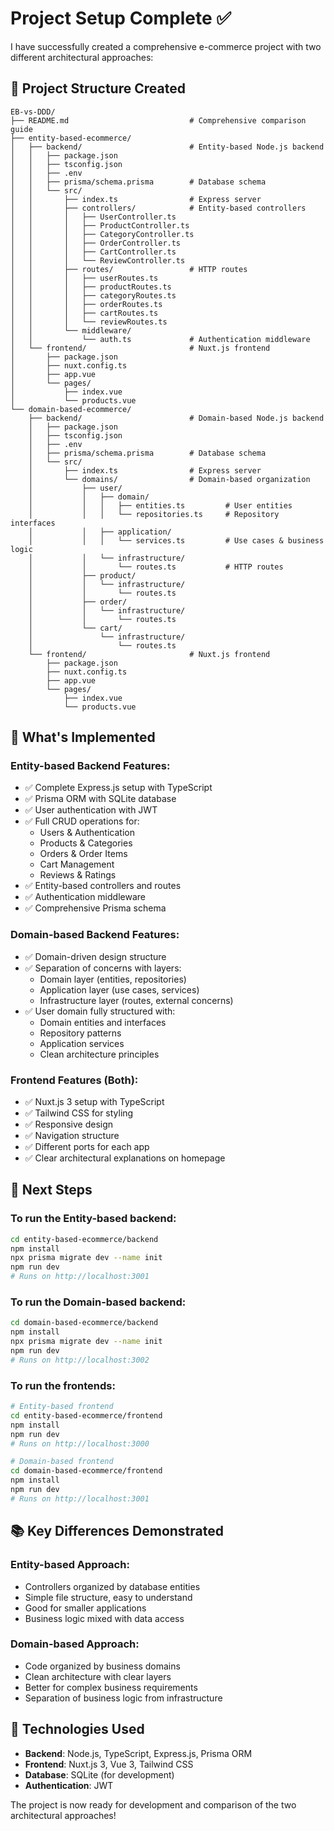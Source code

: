 # Project Setup Complete ✅

I have successfully created a comprehensive e-commerce project with two different architectural approaches:

## 📁 Project Structure Created

```
EB-vs-DDD/
├── README.md                           # Comprehensive comparison guide
├── entity-based-ecommerce/
│   ├── backend/                        # Entity-based Node.js backend
│   │   ├── package.json
│   │   ├── tsconfig.json
│   │   ├── .env
│   │   ├── prisma/schema.prisma        # Database schema
│   │   └── src/
│   │       ├── index.ts                # Express server
│   │       ├── controllers/            # Entity-based controllers
│   │       │   ├── UserController.ts
│   │       │   ├── ProductController.ts
│   │       │   ├── CategoryController.ts
│   │       │   ├── OrderController.ts
│   │       │   ├── CartController.ts
│   │       │   └── ReviewController.ts
│   │       ├── routes/                 # HTTP routes
│   │       │   ├── userRoutes.ts
│   │       │   ├── productRoutes.ts
│   │       │   ├── categoryRoutes.ts
│   │       │   ├── orderRoutes.ts
│   │       │   ├── cartRoutes.ts
│   │       │   └── reviewRoutes.ts
│   │       └── middleware/
│   │           └── auth.ts             # Authentication middleware
│   └── frontend/                       # Nuxt.js frontend
│       ├── package.json
│       ├── nuxt.config.ts
│       ├── app.vue
│       └── pages/
│           ├── index.vue
│           └── products.vue
└── domain-based-ecommerce/
    ├── backend/                        # Domain-based Node.js backend
    │   ├── package.json
    │   ├── tsconfig.json
    │   ├── .env
    │   ├── prisma/schema.prisma        # Database schema
    │   └── src/
    │       ├── index.ts                # Express server
    │       └── domains/                # Domain-based organization
    │           ├── user/
    │           │   ├── domain/
    │           │   │   ├── entities.ts         # User entities
    │           │   │   └── repositories.ts     # Repository interfaces
    │           │   ├── application/
    │           │   │   └── services.ts         # Use cases & business logic
    │           │   └── infrastructure/
    │           │       └── routes.ts           # HTTP routes
    │           ├── product/
    │           │   └── infrastructure/
    │           │       └── routes.ts
    │           ├── order/
    │           │   └── infrastructure/
    │           │       └── routes.ts
    │           └── cart/
    │               └── infrastructure/
    │                   └── routes.ts
    └── frontend/                       # Nuxt.js frontend
        ├── package.json
        ├── nuxt.config.ts
        ├── app.vue
        └── pages/
            ├── index.vue
            └── products.vue
```

## 🎯 What's Implemented

### Entity-based Backend Features:
- ✅ Complete Express.js setup with TypeScript
- ✅ Prisma ORM with SQLite database
- ✅ User authentication with JWT
- ✅ Full CRUD operations for:
  - Users & Authentication
  - Products & Categories
  - Orders & Order Items
  - Cart Management
  - Reviews & Ratings
- ✅ Entity-based controllers and routes
- ✅ Authentication middleware
- ✅ Comprehensive Prisma schema

### Domain-based Backend Features:
- ✅ Domain-driven design structure
- ✅ Separation of concerns with layers:
  - Domain layer (entities, repositories)
  - Application layer (use cases, services)
  - Infrastructure layer (routes, external concerns)
- ✅ User domain fully structured with:
  - Domain entities and interfaces
  - Repository patterns
  - Application services
  - Clean architecture principles

### Frontend Features (Both):
- ✅ Nuxt.js 3 setup with TypeScript
- ✅ Tailwind CSS for styling
- ✅ Responsive design
- ✅ Navigation structure
- ✅ Different ports for each app
- ✅ Clear architectural explanations on homepage

## 🚀 Next Steps

### To run the Entity-based backend:
```bash
cd entity-based-ecommerce/backend
npm install
npx prisma migrate dev --name init
npm run dev
# Runs on http://localhost:3001
```

### To run the Domain-based backend:
```bash
cd domain-based-ecommerce/backend
npm install
npx prisma migrate dev --name init
npm run dev
# Runs on http://localhost:3002
```

### To run the frontends:
```bash
# Entity-based frontend
cd entity-based-ecommerce/frontend
npm install
npm run dev
# Runs on http://localhost:3000

# Domain-based frontend
cd domain-based-ecommerce/frontend
npm install
npm run dev
# Runs on http://localhost:3001
```

## 📚 Key Differences Demonstrated

### Entity-based Approach:
- Controllers organized by database entities
- Simple file structure, easy to understand
- Good for smaller applications
- Business logic mixed with data access

### Domain-based Approach:
- Code organized by business domains
- Clean architecture with clear layers
- Better for complex business requirements
- Separation of business logic from infrastructure

## 🔧 Technologies Used

- **Backend**: Node.js, TypeScript, Express.js, Prisma ORM
- **Frontend**: Nuxt.js 3, Vue 3, Tailwind CSS
- **Database**: SQLite (for development)
- **Authentication**: JWT

The project is now ready for development and comparison of the two architectural approaches!
